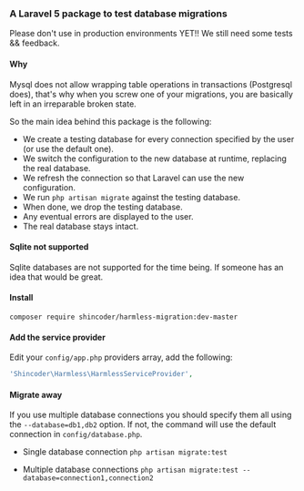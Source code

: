 ### A Laravel 5 package to test database migrations

Please don't use in production environments YET!! We still need some tests && feedback.

#### Why
Mysql does not allow wrapping table operations in transactions (Postgresql does), that's
why when you screw one of your migrations, you are basically left in an irreparable broken
state.

So the main idea behind this package is the following:
- We create a testing database for every connection specified by the user (or use the default one).
- We switch the configuration to the new database at runtime, replacing the real database.
- We refresh the connection so that Laravel can use the new configuration.
- We run ``` php artisan migrate ``` against the testing database.
- When done, we drop the testing database.
- Any eventual errors are displayed to the user.
- The real database stays intact.

#### Sqlite not supported
Sqlite databases are not supported for the time being. If someone has an idea that would be great.

#### Install
``` composer require shincoder/harmless-migration:dev-master ```

#### Add the service provider
Edit your ``` config/app.php ``` providers array, add the following:
```php
'Shincoder\Harmless\HarmlessServiceProvider',
```

#### Migrate away
If you use multiple database connections you should specify them all using the ``` --database=db1,db2 ``` option.
If not, the command will use the default connection in ``` config/database.php ```.

- Single database connection
``` php artisan migrate:test ```

- Multiple database connections
``` php artisan migrate:test --database=connection1,connection2 ```
